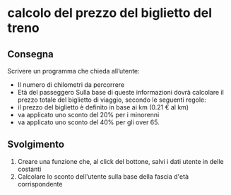 calcolo del prezzo del biglietto del treno
===
## Consegna
Scrivere un programma che chieda all’utente:
- Il numero di chilometri da percorrere
- Età del passeggero
Sulla base di queste informazioni dovrà calcolare il prezzo totale del biglietto di viaggio, secondo le seguenti regole:
- il prezzo del biglietto è definito in base ai km (0.21 € al km)
- va applicato uno sconto del 20% per i minorenni
- va applicato uno sconto del 40% per gli over 65.

## Svolgimento

1) Creare una funzione che, al click del bottone, salvi i dati utente in delle costanti
2) Calcolare lo sconto dell'utente sulla base della fascia d'età corrispondente